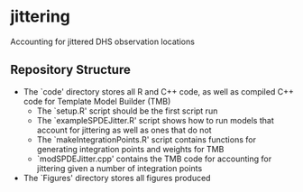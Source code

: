 # jittering
Accounting for jittered DHS observation locations

## Repository Structure
+ The `code' directory stores all R and C++ code, as well as compiled C++ code for Template Model Builder (TMB)
    + The `setup.R' script should be the first script run
    + The `exampleSPDEJitter.R' script shows how to run models that account for jittering as well as ones that do not
    + The `makeIntegrationPoints.R' script contains functions for generating integration points and weights for TMB
    + `modSPDEJitter.cpp' contains the TMB code for accounting for jittering given a number of integration points
+ The `Figures' directory stores all figures produced
